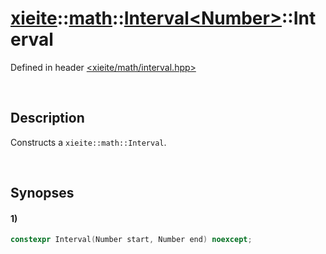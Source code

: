 # [xieite](../../../../../../xieite.md)\:\:[math](../../../../../../math.md)\:\:[Interval\<Number\>](../../../../interval.md)\:\:Interval
Defined in header [<xieite/math/interval.hpp>](../../../../../../../include/xieite/math/interval.hpp)

&nbsp;

## Description
Constructs a `xieite::math::Interval`.

&nbsp;

## Synopses
#### 1)
```cpp
constexpr Interval(Number start, Number end) noexcept;
```
